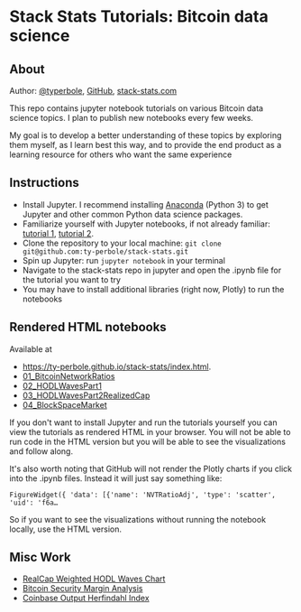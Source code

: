 # Stack Stats Tutorials: Bitcoin data science

## About
Author: [@typerbole](https://twitter.com/typerbole), [GitHub](https://github.com/ty-perbole), [stack-stats.com](http://www.stack-stats.com)

This repo contains jupyter notebook tutorials on various Bitcoin data science topics. I plan to publish new notebooks 
every few weeks.

My goal is to develop a better understanding of these topics by exploring them myself, as I learn best this way, and to
provide the end product as a learning resource for others who want the same experience

## Instructions

- Install Jupyter. I recommend installing [Anaconda](https://www.anaconda.com/distribution/) (Python 3) to get Jupyter 
and other common Python data science packages.
- Familiarize yourself with Jupyter notebooks, if not already familiar: [tutorial 1](https://www.dataquest.io/blog/jupyter-notebook-tutorial/), [tutorial 2](https://plotly.com/python/ipython-notebook-tutorial/).
- Clone the repository to your local machine: `git clone git@github.com:ty-perbole/stack-stats.git`
- Spin up Jupyter: run `jupyter notebook` in your terminal
- Navigate to the stack-stats repo in jupyter and open the .ipynb file for the tutorial you want to try
- You may have to install additional libraries (right now, Plotly) to run the notebooks

## Rendered HTML notebooks
Available at
- https://ty-perbole.github.io/stack-stats/index.html.
- [01_BitcoinNetworkRatios](https://ty-perbole.github.io/stack-stats/01_BitcoinNetworkRatios.html)
- [02_HODLWavesPart1](https://ty-perbole.github.io/stack-stats/02_HODLWavesPart1.html)
- [03_HODLWavesPart2RealizedCap](https://ty-perbole.github.io/stack-stats/03_HODLWavesPart2RealizedCap.html)
- [04_BlockSpaceMarket](https://ty-perbole.github.io/stack-stats/04_BlockSpaceMarket.html)

If you don't want to install Jupyter and run the tutorials yourself you can view the tutorials as rendered HTML in your browser.
You will not be able to run code in the HTML version but you will be able to see the visualizations and follow along.

It's also worth noting that GitHub will not render the Plotly charts if you click into the .ipynb files. Instead it will just say something like:

`FigureWidget({
    'data': [{'name': 'NVTRatioAdj',
              'type': 'scatter',
              'uid': 'f6a…`
              
So if you want to see the visualizations without running the notebook locally, use the HTML version.

## Misc Work
- [RealCap Weighted HODL Waves Chart](https://ty-perbole.github.io/stack-stats/RealCapHODLWaves.html)
- [Bitcoin Security Margin Analysis](https://ty-perbole.github.io/stack-stats/SecurityMargin.html)
- [Coinbase Output Herfindahl Index](https://ty-perbole.github.io/stack-stats/MinerHerfMultiple.html)